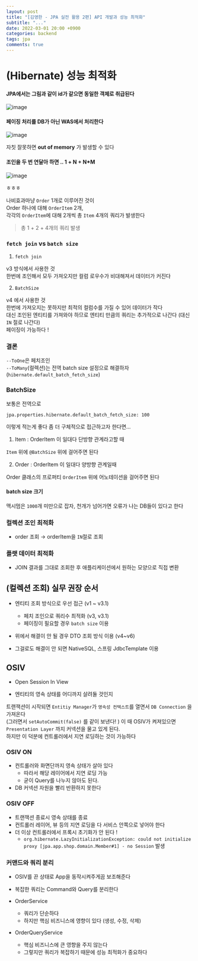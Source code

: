 ```yaml
---
layout: post
title: "[김영한 - JPA 실전 활용 2편] API 개발과 성능 최적화"
subtitle: "..."
date: 2022-03-01 20:00 +0900
categories: backend
tags: jpa
comments: true
---
```


# (Hibernate) 성능 최적화

#### JPA에서는 그림과 같이 id가 같으면 동일한 객체로 취급된다

![image](https://user-images.githubusercontent.com/66164361/156551814-b0f62a5e-a14b-4bdb-989e-f3eb0005e3b7.png)

#### 페이징 처리를 DB가 아닌 WAS에서 처리한다

![image](https://user-images.githubusercontent.com/66164361/156553666-fe4f4851-a4ef-46a6-8da7-f743b683bc5f.png)

자칫 잘못하면 **out of memory** 가 발생할 수 있다

#### 조인을 두 번 연달아 하면 .. 1 + N + N\*M

![image](https://user-images.githubusercontent.com/66164361/156557890-79efb3d7-6535-44ab-9f4b-5d360be70e86.png)

ㅎㅎㅎ

나비효과마냥 `Order` 1개로 이루어진 것이  
Order 하나에 대해 `OrderItem` 2개,  
각각의 `OrderItem`에 대해 2개씩 총 `Item` 4개의 쿼리가 발생한다

> 총 1 + 2 + 4개의 쿼리 발생

### `fetch join` vs `batch size`

1. `fetch join`

v3 방식에서 사용한 것  
한번에 조인해서 모두 가져오지만 컬럼 로우수가 비대해져서 데이터가 커진다

2. `BatchSize`

v4 에서 사용한 것  
한번에 가져오지는 못하지만 최적의 컬럼수를 가질 수 있어 데이터가 작다  
대신 조인된 엔티티를 가져와야 하므로 엔티티 만큼의 쿼리는 추가적으로 나간다 (대신 `IN` 절로 나간다)  
페이징이 가능하다 !

### 결론

`--ToOne`은 페치조인  
`--ToMany`(컬렉션)는 전역 batch size 설정으로 해결하자 (`hibernate.default_batch_fetch_size`)

### BatchSize

보통은 전역으로

```
jpa.properties.hibernate.default_batch_fetch_size: 100
```

이렇게 적는게 좋다 좀 더 구체적으로 접근하고자 한다면...

1. Item : OrderItem 이 일대다 단방향 관계라고할 때

`Item` 위에 `@BatchSize` 위에 걸어주면 된다

2. Order : OrderItem 이 일대다 양방향 관계일때

Order 클래스의 프로퍼티 `OrderItem` 위에 어노테이션을 걸어주면 된다

#### batch size 크기

맥시멈은 `1000`개 미만으로 잡자, 천개가 넘어가면 오류가 나는 DB들이 있다고 한다

### 컬렉션 조인 최적화

- order 조회 → orderItem을 `IN`절로 조회

### 플랫 데이터 최적화

- JOIN 결과를 그대로 조회한 후 애플리케이션에서 원하는 모양으로 직접 변환

## (컬렉션 조회) 실무 권장 순서

- 엔티티 조회 방식으로 우선 접근 (v1 ~ v3.1)

  - 페치 조인으로 쿼리수 최적화 (v3, v3.1)
  - 페이징이 필요할 경우 `batch size` 이용

- 위에서 해결이 안 될 경우 DTO 조회 방식 이용 (v4~v6)
- 그걸로도 해결이 안 되면 NativeSQL, 스프링 JdbcTemplate 이용

## OSIV

- Open Session In View

- 엔티티의 영속 상태를 어디까지 살려둘 것인지

트랜잭션이 시작되면 `Entitiy Manager`가 `영속성 컨텍스트`를 열면서 `DB Connection` 을 가져온다  
(그러면서 `setAutoCommit(false)` 를 같이 보낸다! )
이 때 OSIV가 켜져있으면 `Presentation Layer` 까지 커넥션을 물고 있게 된다.  
하지만 이 덕분에 컨트롤러에서 지연 로딩하는 것이 가능하다

### OSIV ON

- 컨트롤러와 화면단까지 영속 상태가 살아 있다
  - 따라서 해당 레이어에서 지연 로딩 가능
  - 굳이 Query를 나누지 않아도 된다.
- DB 커넥션 자원을 빨리 반환하지 못한다

### OSIV OFF

- 트랜잭션 종료시 영속 상태를 종료
- 컨트롤러 레이어, 뷰 등의 지연 로딩을 다 서비스 안쪽으로 넣어야 한다
- 더 이상 컨트롤러에서 프록시 초기화가 안 된다 !
  - `org.hibernate.LazyInitializationException: could not initialize proxy [jpa.app.shop.domain.Member#1] - no Session` 발생

### 커맨드와 쿼리 분리

- OSIV를 끈 상태로 App을 동작시켜주게끔 보조해준다
- 복잡한 쿼리는 Command와 Query를 분리한다

- OrderService

  - 쿼리가 단순하다
  - 하지만 핵심 비즈니스에 영향이 있다 (생성, 수정, 삭제)

- OrderQueryService
  - 핵심 비즈니스에 큰 영향을 주지 않는다
  - 그렇지만 쿼리가 복잡하기 때문에 성능 최적화가 중요하다
